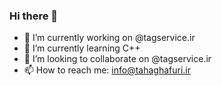 ### Hi there 👋

- 🔭 I’m currently working on @tagservice.ir
- 🌱 I’m currently learning C++
- 👯 I’m looking to collaborate on @tagservice.ir
- 📫 How to reach me: info@tahaghafuri.ir
